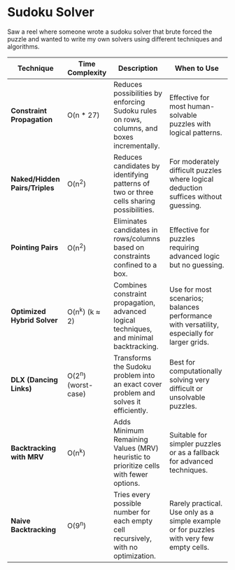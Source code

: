 
# Sudoku Solver

Saw a reel where someone wrote a sudoku solver that brute forced the puzzle and wanted to write my own solvers using different techniques and algorithms.

| **Technique**                  | **Time Complexity**         | **Description**                                                                                 | **When to Use**                                                                                       |
|--------------------------------|-----------------------------|-------------------------------------------------------------------------------------------------|-------------------------------------------------------------------------------------------------------|
| **Constraint Propagation**     | O(n * 27)                  | Reduces possibilities by enforcing Sudoku rules on rows, columns, and boxes incrementally.     | Effective for most human-solvable puzzles with logical patterns.                                    |
| **Naked/Hidden Pairs/Triples** | O(n<sup>2</sup>)                     | Reduces candidates by identifying patterns of two or three cells sharing possibilities.        | For moderately difficult puzzles where logical deduction suffices without guessing.                 |
| **Pointing Pairs**             | O(n<sup>2</sup>)                     | Eliminates candidates in rows/columns based on constraints confined to a box.                  | Effective for puzzles requiring advanced logic but no guessing.                                     |
| **Optimized Hybrid Solver**    | O(n<sup>k</sup>) (k ≈ 2)             | Combines constraint propagation, advanced logical techniques, and minimal backtracking.        | Use for most scenarios; balances performance with versatility, especially for larger grids.          |
| **DLX (Dancing Links)**        | O(2<sup>n</sup>) (worst-case)         | Transforms the Sudoku problem into an exact cover problem and solves it efficiently.           | Best for computationally solving very difficult or unsolvable puzzles.                              |
| **Backtracking with MRV**      | O(n<sup>k</sup>)                     | Adds Minimum Remaining Values (MRV) heuristic to prioritize cells with fewer options.          | Suitable for simpler puzzles or as a fallback for advanced techniques.                              |
| **Naive Backtracking**         | O(9<sup>n</sup>)                     | Tries every possible number for each empty cell recursively, with no optimization.             | Rarely practical. Use only as a simple example or for puzzles with very few empty cells.             |




